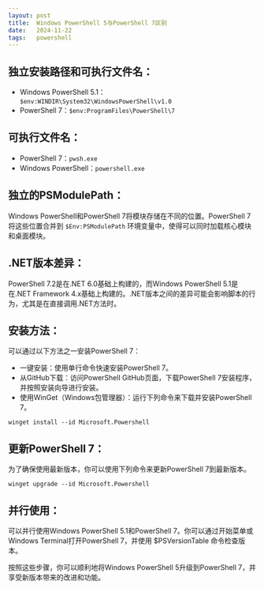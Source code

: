 ```yaml
---
layout: post
title:  Windows PowerShell 5与PowerShell 7区别
date:   2024-11-22
tags:   powershell
---
```


## 独立安装路径和可执行文件名：

- Windows PowerShell 5.1：`$env:WINDIR\System32\WindowsPowerShell\v1.0`
- PowerShell 7：`$env:ProgramFiles\PowerShell\7`

## 可执行文件名：

- PowerShell 7：`pwsh.exe`
- Windows PowerShell：`powershell.exe`

## 独立的PSModulePath：

Windows PowerShell和PowerShell 7将模块存储在不同的位置。PowerShell 7将这些位置合并到 `$Env:PSModulePath` 环境变量中，使得可以同时加载核心模块和桌面模块。

## .NET版本差异：

PowerShell 7.2是在.NET 6.0基础上构建的，而Windows PowerShell 5.1是在.NET Framework 4.x基础上构建的。.NET版本之间的差异可能会影响脚本的行为，尤其是在直接调用.NET方法时。

## 安装方法：

可以通过以下方法之一安装PowerShell 7：

- 一键安装：使用单行命令快速安装PowerShell 7。
- 从GitHub下载：访问PowerShell GitHub页面，下载PowerShell 7安装程序，并按照安装向导进行安装。
- 使用WinGet（Windows包管理器）：运行下列命令来下载并安装PowerShell 7。
```
winget install --id Microsoft.Powershell
```

## 更新PowerShell 7：

为了确保使用最新版本，你可以使用下列命令来更新PowerShell 7到最新版本。
```
winget upgrade --id Microsoft.Powershell
```

## 并行使用：

可以并行使用Windows PowerShell 5.1和PowerShell 7。你可以通过开始菜单或Windows Terminal打开PowerShell 7，并使用 $PSVersionTable 命令检查版本。

按照这些步骤，你可以顺利地将Windows PowerShell 5升级到PowerShell 7，并享受新版本带来的改进和功能。